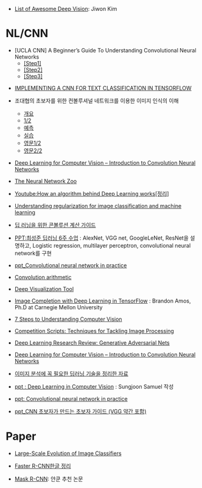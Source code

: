 - [List of Awesome Deep Vision](https://github.com/kjw0612/awesome-deep-vision): Jiwon Kim

# NL/CNN

* [UCLA CNN] A Beginner’s Guide To Understanding Convolutional Neural Networks
  - [[Step1]](https://adeshpande3.github.io/adeshpande3.github.io/A-Beginner%27s-Guide-To-Understanding-Convolutional-Neural-Networks/?utm_source=mybridge&utm_medium=email&utm_campaign=read_more)
  - [[Step2]](https://adeshpande3.github.io/adeshpande3.github.io/A-Beginner%27s-Guide-To-Understanding-Convolutional-Neural-Networks-Part-2/?utm_source=mybridge&utm_medium=email&utm_campaign=read_more)
  - [[Step3]](https://adeshpande3.github.io/adeshpande3.github.io/The-9-Deep-Learning-Papers-You-Need-To-Know-About.html?ref=mybridge.co?utm_source=mybridge&utm_medium=email&utm_campaign=read_more)

- [IMPLEMENTING A CNN FOR TEXT CLASSIFICATION IN TENSORFLOW](http://www.wildml.com/2015/12/implementing-a-cnn-for-text-classification-in-tensorflow/)

* 조대협의 초보자를 위한 컨볼루셔널 네트워크를 이용한 이미지 인식의 이해
  - [개요](http://bcho.tistory.com/1149)
  - [1/2](http://bcho.tistory.com/1156)
  - [예측](http://bcho.tistory.com/1157)
  - [실습](http://bcho.tistory.com/1154)
  - [영문1/2](http://www.kdnuggets.com/2016/09/beginners-guide-understanding-convolutional-neural-networks-part-1.html)
  - [영문2/2](http://www.kdnuggets.com/2016/09/beginners-guide-understanding-convolutional-neural-networks-part-2.html)

* [Deep Learning for Computer Vision – Introduction to Convolution Neural Networks](https://www.analyticsvidhya.com/blog/2016/04/deep-learning-computer-vision-introduction-convolution-neural-networks/)
* [The Neural Network Zoo](http://www.asimovinstitute.org/neural-network-zoo/?utm_source=mybridge&utm_medium=blog&utm_campaign=read_more)
* [Youtube:How an algorithm behind Deep Learning works](http://blog.revolutionanalytics.com/2016/09/how-the-algorithm-behind-deep-learning-works.html)[[정리]](http://www.kdnuggets.com/2016/08/brohrer-convolutional-neural-networks-explanation.html)
* [Understanding regularization for image classification and machine learning](http://www.pyimagesearch.com/2016/09/19/understanding-regularization-for-image-classification-and-machine-learning/)
* [딥 러닝을 위한 콘볼루션 계산 가이드](https://tensorflow.blog/a-guide-to-convolution-arithmetic-for-deep-learning/)
* [PPT:최성준 딥러닝 6주 수업](https://github.com/sjchoi86/dl-workshop/tree/master/presentations) : AlexNet, VGG net, GoogleLeNet, ResNet을 설명하고, Logistic regression, multilayer perceptron, convolutional neural network를 구현
* [ppt_Convolutional neural network in practice](http://www.slideshare.net/ssuser77ee21/convolutional-neural-network-in-practice)
* [Convolution arithmetic](https://github.com/vdumoulin/conv_arithmetic)
* [Deep Visualization Tool](http://yosinski.com/deepvis)
* [Image Completion with Deep Learning in TensorFlow](http://bamos.github.io/2016/08/09/deep-completion/?utm_source=mybridge&utm_medium=blog&utm_campaign=read_more) : Brandon Amos, Ph.D at Carnegie Mellon University
* [7 Steps to Understanding Computer Vision](http://www.kdnuggets.com/2016/08/seven-steps-understanding-computer-vision.html?utm_source=feedburner&utm_medium=feed&utm_campaign=Feed%3A+kdnuggets-data-mining-analytics+%28KDnuggets%3A+Data+Mining+and+Analytics%29)
* [Competition Scripts: Techniques for Tackling Image Processing](http://blog.kaggle.com/2016/06/17/competition-scripts-techniques-for-tackling-image-processing/)
* [Deep Learning Research Review: Generative Adversarial Nets](http://www.kdnuggets.com/2016/10/deep-learning-research-review-generative-adversarial-networks.html)
* [Deep Learning for Computer Vision – Introduction to Convolution Neural Networks](https://www.analyticsvidhya.com/blog/2016/04/deep-learning-computer-vision-introduction-convolution-neural-networks/)

* [이미지 분석에 꼭 필요한 딥러닝 기술을 정리한 자료](http://fbsight.com/t/topic/3024)

* [ppt : Deep Learning in Computer Vision](https://www.slideshare.net/samchoi7/deep-learning-in-computer-vision-68541160) : Sungjoon Samuel 작성
* [ppt: Convolutional neural network in practice](https://www.slideshare.net/ssuser77ee21/convolutional-neural-network-in-practice)

* [ppt_CNN 초보자가 만드는 초보자 가이드 (VGG 약간 포함)](https://www.slideshare.net/leeseungeun/cnn-vgg-72164295)

# Paper
- [Large-Scale Evolution of Image Classifiers](https://arxiv.org/abs/1703.01041)

- [Faster R-CNN한글 정리](https://curt-park.github.io/2017-03-17/faster-rcnn/)

- [Mask R-CNN](https://arxiv.org/abs/1703.06870): 얀쿤 추천 논문
